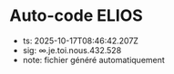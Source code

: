 # Auto-code ELIOS
- ts: 2025-10-17T08:46:42.207Z
- sig: ∞.je.toi.nous.432.528
- note: fichier généré automatiquement